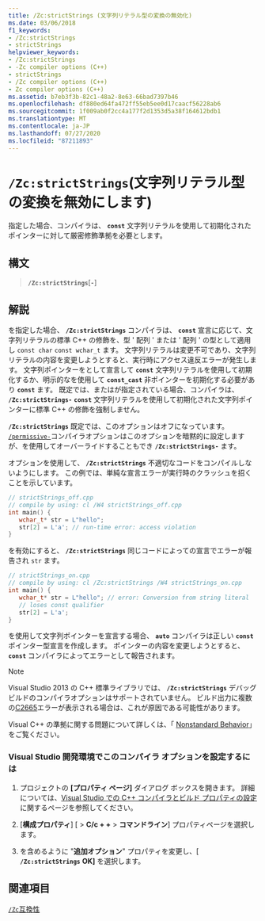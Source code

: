 ```yaml
---
title: /Zc:strictStrings (文字列リテラル型の変換の無効化)
ms.date: 03/06/2018
f1_keywords:
- /Zc:strictStrings
- strictStrings
helpviewer_keywords:
- /Zc:strictStrings
- -Zc compiler options (C++)
- strictStrings
- /Zc compiler options (C++)
- Zc compiler options (C++)
ms.assetid: b7eb3f3b-82c1-48a2-8e63-66bad7397b46
ms.openlocfilehash: df880ed64fa472ff55eb5ee0d17caacf56228ab6
ms.sourcegitcommit: 1f009ab0f2cc4a177f2d1353d5a38f164612bdb1
ms.translationtype: MT
ms.contentlocale: ja-JP
ms.lasthandoff: 07/27/2020
ms.locfileid: "87211893"
---
```

# <a name="zcstrictstrings-disable-string-literal-type-conversion"></a>`/Zc:strictStrings`(文字列リテラル型の変換を無効にします)

指定した場合、コンパイラは、 **`const`** 文字列リテラルを使用して初期化されたポインターに対して厳密修飾準拠を必要とします。

## <a name="syntax"></a>構文

> **`/Zc:strictStrings`**[**`-`**]

## <a name="remarks"></a>解説

を指定した場合、 **`/Zc:strictStrings`** コンパイラは、 **`const`** 宣言に応じて、文字列リテラルの標準 C++ の修飾を、型 ' 配列 ' または ' 配列 ' の型として適用し `const char` `const wchar_t` ます。 文字列リテラルは変更不可であり、文字列リテラルの内容を変更しようとすると、実行時にアクセス違反エラーが発生します。 文字列ポインターをとして宣言して **`const`** 文字列リテラルを使用して初期化するか、明示的なを使用して **`const_cast`** 非ポインターを初期化する必要があり **`const`** ます。 既定では、またはが指定されている場合、コンパイラは、 **`/Zc:strictStrings-`** **`const`** 文字列リテラルを使用して初期化された文字列ポインターに標準 C++ の修飾を強制しません。

**`/Zc:strictStrings`** 既定では、このオプションはオフになっています。 [`/permissive-`](permissive-standards-conformance.md)コンパイラオプションはこのオプションを暗黙的に設定しますが、を使用してオーバーライドすることもでき **`/Zc:strictStrings-`** ます。

オプションを使用して、 **`/Zc:strictStrings`** 不適切なコードをコンパイルしないようにします。 この例では、単純な宣言エラーが実行時のクラッシュを招くことを示しています。

```cpp
// strictStrings_off.cpp
// compile by using: cl /W4 strictStrings_off.cpp
int main() {
   wchar_t* str = L"hello";
   str[2] = L'a'; // run-time error: access violation
}
```

を有効にすると、 **`/Zc:strictStrings`** 同じコードによっての宣言でエラーが報告され `str` ます。

```cpp
// strictStrings_on.cpp
// compile by using: cl /Zc:strictStrings /W4 strictStrings_on.cpp
int main() {
   wchar_t* str = L"hello"; // error: Conversion from string literal
   // loses const qualifier
   str[2] = L'a';
}
```

を使用して文字列ポインターを宣言する場合、 **`auto`** コンパイラは正しい **`const`** ポインター型宣言を作成します。 ポインターの内容を変更しようとすると、 **`const`** コンパイラによってエラーとして報告されます。

> [!NOTE]
> Visual Studio 2013 の C++ 標準ライブラリでは、 **`/Zc:strictStrings`** デバッグビルドのコンパイラオプションはサポートされていません。 ビルド出力に複数の[C2665](../../error-messages/compiler-errors-2/compiler-error-c2665.md)エラーが表示される場合は、これが原因である可能性があります。

Visual C++ の準拠に関する問題について詳しくは、「 [Nonstandard Behavior](../../cpp/nonstandard-behavior.md)」をご覧ください。

### <a name="to-set-this-compiler-option-in-the-visual-studio-development-environment"></a>Visual Studio 開発環境でこのコンパイラ オプションを設定するには

1. プロジェクトの **[プロパティ ページ]** ダイアログ ボックスを開きます。 詳細については、[Visual Studio での C++ コンパイラとビルド プロパティの設定](../working-with-project-properties.md)に関するページを参照してください。

1. [**構成プロパティ**] [  >  **C/c + +**  >  **コマンドライン**] プロパティページを選択します。

1. を含めるように "**追加オプション**" プロパティを変更し、[ **`/Zc:strictStrings`** **OK]** を選択します。

## <a name="see-also"></a>関連項目

[`/Zc`互換性](zc-conformance.md)<br/>
